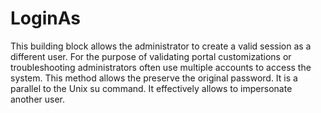 # LoginAs
This building block allows the administrator to create a valid session as a different user. For the purpose of validating portal customizations or troubleshooting administrators often use multiple accounts to access the system. This method allows the preserve the original password. It is a parallel to the Unix su command. It effectively allows to impersonate another user. 
